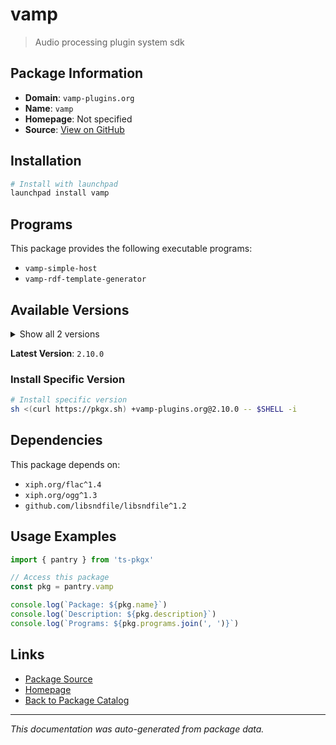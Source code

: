 # vamp

> Audio processing plugin system sdk

## Package Information

- **Domain**: `vamp-plugins.org`
- **Name**: `vamp`
- **Homepage**: Not specified
- **Source**: [View on GitHub](https://github.com/pkgxdev/pantry/tree/main/projects/vamp-plugins.org/package.yml)

## Installation

```bash
# Install with launchpad
launchpad install vamp
```

## Programs

This package provides the following executable programs:

- `vamp-simple-host`
- `vamp-rdf-template-generator`

## Available Versions

<details>
<summary>Show all 2 versions</summary>

- `2.10.0`, `2.9.0`

</details>

**Latest Version**: `2.10.0`

### Install Specific Version

```bash
# Install specific version
sh <(curl https://pkgx.sh) +vamp-plugins.org@2.10.0 -- $SHELL -i
```

## Dependencies

This package depends on:

- `xiph.org/flac^1.4`
- `xiph.org/ogg^1.3`
- `github.com/libsndfile/libsndfile^1.2`

## Usage Examples

```typescript
import { pantry } from 'ts-pkgx'

// Access this package
const pkg = pantry.vamp

console.log(`Package: ${pkg.name}`)
console.log(`Description: ${pkg.description}`)
console.log(`Programs: ${pkg.programs.join(', ')}`)
```

## Links

- [Package Source](https://github.com/pkgxdev/pantry/tree/main/projects/vamp-plugins.org/package.yml)
- [Homepage](#)
- [Back to Package Catalog](../../package-catalog.md)

---

*This documentation was auto-generated from package data.*
